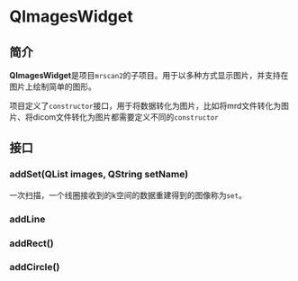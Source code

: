 # QImagesWidget

## 简介



**QImagesWidget**是项目`mrscan2`的子项目。用于以多种方式显示图片，并支持在图片上绘制简单的图形。

项目定义了`constructor`接口，用于将数据转化为图片，比如将mrd文件转化为图片、将dicom文件转化为图片都需要定义不同的`constructor`





## 接口



### addSet(QList<QImage> images, QString setName)



一次扫描，一个线圈接收到的k空间的数据重建得到的图像称为`set`。



### addLine



### addRect()



### addCircle()



